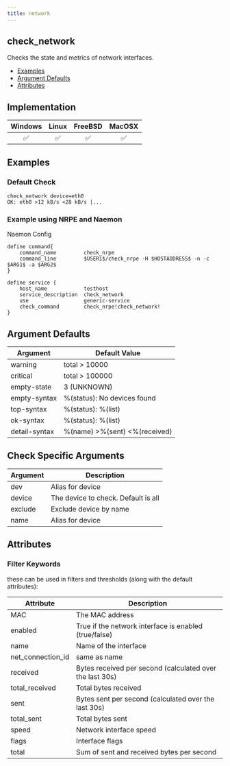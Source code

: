```yaml
---
title: network
---
```


## check_network

Checks the state and metrics of network interfaces.

- [Examples](#examples)
- [Argument Defaults](#argument-defaults)
- [Attributes](#attributes)

## Implementation

| Windows            | Linux              | FreeBSD            | MacOSX             |
|:------------------:|:------------------:|:------------------:|:------------------:|
| :white_check_mark: | :white_check_mark: | :white_check_mark: | :white_check_mark: |

## Examples

### Default Check

    check_network device=eth0
    OK: eth0 >12 kB/s <28 kB/s |...

### Example using NRPE and Naemon

Naemon Config

    define command{
        command_name         check_nrpe
        command_line         $USER1$/check_nrpe -H $HOSTADDRESS$ -n -c $ARG1$ -a $ARG2$
    }

    define service {
        host_name            testhost
        service_description  check_network
        use                  generic-service
        check_command        check_nrpe!check_network!
    }

## Argument Defaults

| Argument      | Default Value                 |
| ------------- | ----------------------------- |
| warning       | total > 10000                 |
| critical      | total > 100000                |
| empty-state   | 3 (UNKNOWN)                   |
| empty-syntax  | %(status): No devices found   |
| top-syntax    | %(status): %(list)            |
| ok-syntax     | %(status): %(list)            |
| detail-syntax | %(name) >%(sent) <%(received) |

## Check Specific Arguments

| Argument | Description                         |
| -------- | ----------------------------------- |
| dev      | Alias for device                    |
| device   | The device to check. Default is all |
| exclude  | Exclude device by name              |
| name     | Alias for device                    |

## Attributes

### Filter Keywords

these can be used in filters and thresholds (along with the default attributes):

| Attribute         | Description                                              |
| ----------------- | -------------------------------------------------------- |
| MAC               | The MAC address                                          |
| enabled           | True if the network interface is enabled (true/false)    |
| name              | Name of the interface                                    |
| net_connection_id | same as name                                             |
| received          | Bytes received per second (calculated over the last 30s) |
| total_received    | Total bytes received                                     |
| sent              | Bytes sent per second (calculated over the last 30s)     |
| total_sent        | Total bytes sent                                         |
| speed             | Network interface speed                                  |
| flags             | Interface flags                                          |
| total             | Sum of sent and received bytes per second                |
